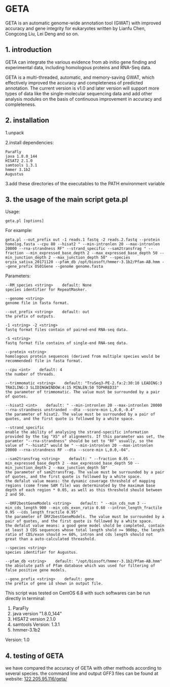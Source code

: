 # GETA
GETA is an automatic genome-wide annotation tool (GWAT) with improved accuracy and gene integrity for eukaryotes written by Lianfu Chen, Congcong Liu, Lei Deng and so on.

## 1. introduction
GETA can integrate the various evidence from ab initio gene finding and experimental data, including homologous proteins and RNA-Seq data.

GETA is a multi-threaded, automatic, and memory-saving GWAT, which effectively improved the accuracy and completeness of predicted annotation. The current version is v1.0 and later version will support more types of data like the single-molecular sequencing data and add other analysis modules on the basis of continuous improvement in accuracy and completeness.

## 2. installation
1.unpack

2.install dependencies:

    ParaFly
    java 1.8.0_144
    HISAT2 2.1.0
    samtools 1.3.1
    hmmer 3.1b2
    Augustus

3.add these directories of the executables to the PATH environment variable

## 3. the usage of the main script geta.pl
Usage:

    geta.pl [options]

For example:

    geta.pl --out_prefix out -1 reads.1 fastq -2 reads.2.fastq --protein homolog.fasta --cpu 80 --hisat2 " --min-intronlen 20 --max-intronlen 20000 --rna-strandness RF" --strand_specific --sam2transfrag " --fraction --min_expressed_base_depth 2 --max_expressed_base_depth 50 --min_junction_depth 2 --max_junction_depth 50" --species oryza_sativa_20171120 --pfam_db /opt/biosoft/hmmer-3.1b2/Pfam-AB.hmm --gene_prefix OS01Gene --genome genome.fasta

Parameters:

    --RM_species <string>    default: None
    species identifier for RepeatMasker.

    --genome <string>
    genome file in fasta format.

    --out_prefix <string>    default: out
    the prefix of outputs.
    
    -1 <string> -2 <string>
    fastq format files contain of paired-end RNA-seq data.

    -S <string>
    fastq format file contains of single-end RNA-seq data.

    --protein <string>
    homologous protein sequences (derived from multiple species would be recommended) file in fasta format.

    --cpu <int>    default: 4
    the number of threads.

    --trimmomatic <string>    default: "TruSeq3-PE-2.fa:2:30:10 LEADING:3 TRAILING:3 SLIDINGWINDOW:4:15 MINLEN:50 TOPHRED33"
    the parameter of trimmomatic. The value must be surrounded by a pair of quotes.

    --hisat2 <int>    default: " --min-intronlen 20 --max-intronlen 20000 --rna-strandness unstranded --dta --score-min L,0.0,-0.4"
    the parameter of hisat2. The value must be surrounded by a pair of quotes, and the first quote is followed by a white space.

    --strand_specific
    enable the ability of analysing the strand-specific information provided by the tag "XS" of alignments. If this parameter was set, the paramter "--rna-strandness" should be set to "RF" usually, so the value of "--hisat2" would be " --min-intronlen 20 --max-intronlen 20000 --rna-strandness RF --dta --score-min L,0.0,-04".

    --sam2transfrag <string>    default: " --fraction 0.05 --min_expressed_base_depth 2 --max_expressed_base_depth 50 --min_junction_depth 2 --max_junction_depth 50"
    the parameter of sam2transfrag. The value must be surrounded by a pair of quotes, and the first quote is followed by a white space.
    the defalut value means: the dynamic coverage threshold of mapping regions (come frome SAM file) was determinated by the maximum base depth of each region * 0.05, as well as this threshold should between 2 and 50.

    --ORF2bestGeneModels <string>    default: " --min_cds_num 3 --min_cds_length 900 --min_cds_exon_ratio 0.60 --intron_length_fractile 0.95 --cds_length_fractile 0.95"
    the parameter of ORF2bestGeneModels. The value must be surrounded by a pair of quotes, and the first quote is followed by a white space.
    the defalut value means: a good gene model shold be completed, contain at least 3 CDS sequences whose total length shold >= 900bp, the length ratio of CDS/exon should >= 60%, intron and cds length should not great than a auto-calculated threashold.

    --species <string>
    species identifier for Augustus.  

    --pfam_db <string>    default: "/opt/biosoft/hmmer-3.1b2/Pfam-AB.hmm"
    the absolute path of Pfam database which was used for filtering of false positive gene models.

    --gene_prefix <string>    default: gene
    the prefix of gene id shown in output file.

This script was tested on CentOS 6.8 with such softwares can be run directly in terminal:
1. ParaFly
2. java version "1.8.0_144"
3. HISAT2 version 2.1.0
4. samtools Version: 1.3.1
5. hmmer-3.1b2

Version: 1.0

## 4. testing of GETA
we have compared the accuracy of GETA with other methods according to several species. the command line and output GFF3 files can be found at website: <a href="122.205.95.116/geta/" target="_noblank">122.205.95.116/geta/</a>
